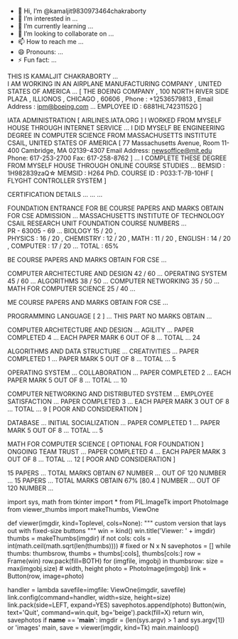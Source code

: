 - 👋 Hi, I’m @kamaljit9830973464chakraborty
- 👀 I’m interested in ...
- 🌱 I’m currently learning ...
- 💞️ I’m looking to collaborate on ...
- 📫 How to reach me ...
- 😄 Pronouns: ...
- ⚡ Fun fact: ...

<!---
kamaljit9830973464chakraborty/kamaljit9830973464chakraborty is a ✨ special ✨ repository because its `README.md` (this file) appears on your GitHub profile.
You can click the Preview link to take a look at your changes.
--->








THIS IS KAMALJIT CHAKRABORTY  ...  
I AM WORKING IN AN AIRPLANE MANUFACTURING COMPANY , UNITED STATES  OF AMERICA ... [
THE BOEING COMPANY , 100 NORTH RIVER SIDE PLAZA , ILLIONOS , CHICAGO , 60606 , 
Phone : +12536579813 , Email Address : ipm@boeing.com ...
EMPLOYEE ID : 6881HL74231152G ] 

IATA ADMINISTRATION  [ AIRLINES.IATA.ORG ]
I WORKED FROM MYSELF HOUSE THROUGH INTERNET SERVICE ... 
I DID MYSELF BE ENGINEERING DEGREE IN COMPUTER SCIENCE FROM 
MASSACHUSETTS INSTITUTE CSAIL,  UNITED STATES OF AMERICA 
[ 77 Massachusetts Avenue, Room 11-400 
Cambridge, MA 02139-4307
Email Address: newsoffice@mit.edu
Phone: 617-253-2700
Fax: 617-258-8762 ] ... I COMPLETE THESE DEGREE FROM MYSELF HOUSE THROUGH ONLINE 
COURSE STUDIES ...
BEMSID : 1H982839zaQ☆
MEMSID : H264
PhD. COURSE ID : P033:T-7B-10HF [ FLYGHT CONTROLLER SYSTEM ]


CERTIFICATION DETAILS ... ... ... 

FOUNDATION ENTRANCE FOR BE COURSE PAPERS AND MARKS OBTAIN FOR CSE ADMISSION ... 
MASSACHUSETTS INSTITUTE OF TECHNOLOGY CSAIL RESEARCH UNIT FOUNDATION COURSE NUMBERS ...  
PR - 63005 - 69 ... 
BIOLOGY  15 / 20 ,  
PHYSICS : 16 / 20 , 
CHEMISTRY : 12 / 20 , 
MATH : 11 / 20 , 
ENGLISH : 14 / 20 , 
COMPUTER : 17 / 20 ... 
TOTAL : 65% 


BE COURSE PAPERS AND MARKS OBTAIN FOR CSE ... 


COMPUTER ARCHITECTURE AND DESIGN 42 / 60 ... 
OPERATING SYSTEM 45 / 60 ... 
ALGORITHMS 38 / 50  ... 
COMPUTER NETWORKING 35 / 50 ... 
MATH FOR COMPUTER SCIENCE 25 / 40 ...


ME COURSE PAPERS AND MARKS OBTAIN FOR CSE ... 

PROGRAMMING LANGUAGE [ 2 ] ... THIS PART NO MARKS OBTAIN ... 

COMPUTER ARCHITECTURE AND DESIGN ... AGILITY ... 
PAPER COMPLETED 4 ... EACH PAPER MARK 6 OUT OF 8 ... TOTAL ... 24

ALGORITHMS AND DATA STRUCTURE ... CREATIVITIES ... 
PAPER COMPLETED 1 ...  PAPER MARK 5 OUT OF 8 ... TOTAL ... 5
 

OPERATING SYSTEM ... COLLABORATION ... 
PAPER COMPLETED 2 ...  EACH PAPER MARK 5 OUT OF 8 ... TOTAL ... 10
  

COMPUTER NETWORKING AND DISTRIBUTED SYSTEM ... EMPLOYEE SATISFACTION ... 
PAPER COMPLETED 3 ...  EACH PAPER MARK 3 OUT OF 8 ... TOTAL ... 9 [ POOR AND CONSIDERATION ]


DATABASE ... INITIAL SOCIALIZATION ... 
PAPER COMPLETED 1 ...   PAPER MARK 5 OUT OF 8 ... TOTAL ... 5


MATH FOR COMPUTER SCIENCE  [ OPTIONAL FOR FOUNDATION ] ONGOING TEAM TRUST ... 
PAPER COMPLETED 4 ...  EACH PAPER MARK 3 OUT OF 8 ... TOTAL ... 12 [ POOR AND CONSIDERATION ]


15 PAPERS ... TOTAL MARKS OBTAIN 67 NUMBER ... OUT OF 120 NUMBER ... 
15 PAPERS ... TOTAL MARKS OBTAIN 67%  [80.4 ] NUMBER ... OUT OF 120 NUMBER ... 









import sys, math 
from tkinter import * 
from PIL.ImageTk import PhotoImage 
from viewer_thumbs import makeThumbs, ViewOne 

def viewer(imgdir, kind=Toplevel, cols=None):    """    custom version that lays out with fixed-size buttons    """    win = kind()    win.title('Viewer: ' + imgdir)    thumbs = makeThumbs(imgdir)    if not cols:        cols = int(math.ceil(math.sqrt(len(thumbs))))      # fixed or N x N    savephotos = []    while thumbs:        thumbsrow, thumbs = thumbs[:cols], thumbs[cols:]        row = Frame(win)        row.pack(fill=BOTH)        for (imgfile, imgobj) in thumbsrow:            size    = max(imgobj.size)                     # width, height            photo   = PhotoImage(imgobj)            link    = Button(row, image=photo)

handler = lambda savefile=imgfile: ViewOne(imgdir, savefile)            link.config(command=handler, width=size, height=size)            link.pack(side=LEFT, expand=YES)            savephotos.append(photo)    Button(win, text='Quit', command=win.quit, bg='beige').pack(fill=X)    return win, savephotos if __name__ == '__main__':    imgdir = (len(sys.argv) > 1 and sys.argv[1]) or 'images'    main, save = viewer(imgdir, kind=Tk)    main.mainloop()

